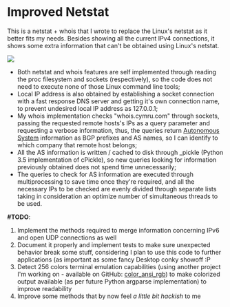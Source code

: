 # Improved Netstat

This is a netstat + whois that I wrote to replace the Linux's netstat as it better fits my needs. Besides showing all the current IPv4 connections, it shows some extra information that can't be obtained using Linux's netstat.

![](http://mgz.me/wp-content/uploads/2017/11/inetstat_working.gif)

* Both netstat and whois features are self implemented through reading the proc filesystem and sockets (respectively), so the code does not need to execute none of those Linux command line tools;
* Local IP address is also obtained by establishing a socket connection with a fast response DNS server and getting it's own connection name, to prevent undesired local IP address as 127.0.0.1;
* My whois implementation checks "whois.cymru.com" through sockets, passing the requested remote hosts's IPs as a query parameter and requesting a verbose information, thus, the queries return [Autonomous System][1] information as BGP prefixes and AS names, so I can identify to which company that remote host belongs;
* All the AS information is written / cached to disk through _pickle (Python 3.5 implementation of cPickle), so new queries looking for information previously obtained does not spend time unnecessarily;
* The queries to check for AS information are executed through multiprocessing to save time once they're required, and all the necessary IPs to be checked are evenly divided through separate lists taking in consideration an optimize number of simultaneous threads to be used.

**#TODO**:
1. Implement the methods required to merge information concerning IPv6 and open UDP connections as well
2. Document it properly and implement tests to make sure unexpected behavior break some stuff, considering I plan to use this code to further applications (as important as some fancy Desktop conky showoff :P
3. Detect 256 colors terminal emulation capabilities (using another project I'm working on - available on GitHub: [color_ansi_rgb][2]) to make colorized output available (as per future Python argparse implementation) to improve readability
4. Improve some methods that by now feel _a little bit hackish_ to me  

[1]: https://en.wikipedia.org/wiki/Autonomous_system_(Internet)
[2]: https://github.com/mgzme/color_ansi_rgb
